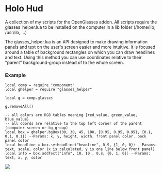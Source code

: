 # Holo Hud

A collection of my scripts for the OpenGlasses addon.
All scripts require the glasses_helper.lua to be installed on the computer in a lib folder (/home/lib, /usr/lib, ...)

The glasses_helper.lua is an API designed to make drawing information panels and text on the user's screen easier and more intuitive.
It is focused around a table of background rectangles on which you can draw headlines and text.
Using this method you can use coordinates relative to their "parent" background-group instead of to the whole screen.

### Example
```
local comp = require "component"
local ghelper = require "glasses_helper"

local g = comp.glasses

g.removeAll()

-- all colors are RGB tables meaning {red_value, green_value, blue_value}
-- all coords are relative to the top left corner of the parent (computer screen or bg_group)
local box = ghelper.bgBox(30, 30, 45, 100, {0.95, 0.95, 0.95}, {0.1, 0.1, 0.1}) --Params: x, y, height, width, front panel color, back panel color
local headline = box.setHeadline("headline", 0.9, {1, 0, 0}) --Params: text, scale, color (x is calculated, y is one line below front panel)
local info = box.addText("info", 10, 10 , 0.8, {0, 1, 0}) --Params: text, x, y, color
```
![](https://i.imgur.com/Uodi0WR.png)
